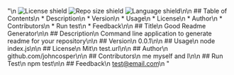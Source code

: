 "\n    ![License shield](https://img.shields.io/github/license/johncosper/07-homework-assignment) ![Repo size shield](https://img.shields.io/github/repo-size/johncosper/07-homework-assignment) ![Language shield](https://img.shields.io/github/languages/top/johncosper/07-homework-assignment)\n\n        ## Table of Contents\n            *   Description\n            *   Version\n            *   Usage\n            *   License\n            *   Author\n            *   Contributors\n            *   Run test\n            *   Feedback\n\n        ## Title\n            Good Readme Generator\n\n        ## Description\n            Command line application to generate readme for your repository\n\n        ## Version\n            0.0.1\n\n        ## Usage\n            node index.js\n\n        ## License\n            Mit\n            test.url\n\n        ## Author\n            github.com/johncosper\n\n        ## Contributors\n            me myself and I\n\n        ## Run Test\n            npm test\n\n        ## Feedback\n            test@email.com\n        "
